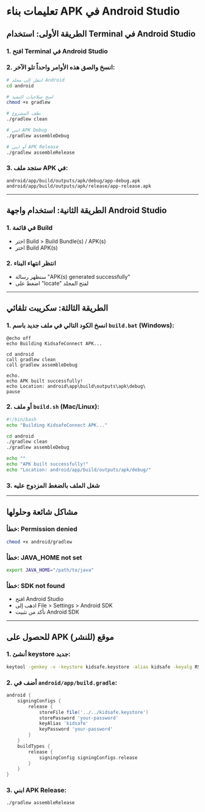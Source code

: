 # تعليمات بناء APK في Android Studio

## الطريقة الأولى: استخدام Terminal في Android Studio

### 1. افتح Terminal في Android Studio

### 2. انسخ والصق هذه الأوامر واحداً تلو الآخر:

```bash
# انتقل إلى مجلد Android
cd android

# امنح صلاحيات التنفيذ
chmod +x gradlew

# نظف المشروع
./gradlew clean

# ابني APK Debug
./gradlew assembleDebug

# أو ابني APK Release
./gradlew assembleRelease
```

### 3. ستجد ملف APK في:
```
android/app/build/outputs/apk/debug/app-debug.apk
android/app/build/outputs/apk/release/app-release.apk
```

---

## الطريقة الثانية: استخدام واجهة Android Studio

### 1. في قائمة Build
- اختر Build > Build Bundle(s) / APK(s)
- اختر Build APK(s)

### 2. انتظر انتهاء البناء
- ستظهر رسالة "APK(s) generated successfully"
- اضغط على "locate" لفتح المجلد

---

## الطريقة الثالثة: سكريبت تلقائي

### 1. انسخ الكود التالي في ملف جديد باسم `build.bat` (Windows):

```batch
@echo off
echo Building KidsafeConnect APK...

cd android
call gradlew clean
call gradlew assembleDebug

echo.
echo APK built successfully!
echo Location: android\app\build\outputs\apk\debug\
pause
```

### 2. أو ملف `build.sh` (Mac/Linux):

```bash
#!/bin/bash
echo "Building KidsafeConnect APK..."

cd android
./gradlew clean
./gradlew assembleDebug

echo ""
echo "APK built successfully!"
echo "Location: android/app/build/outputs/apk/debug/"
```

### 3. شغل الملف بالضغط المزدوج عليه

---

## مشاكل شائعة وحلولها

### خطأ: Permission denied
```bash
chmod +x android/gradlew
```

### خطأ: JAVA_HOME not set
```bash
export JAVA_HOME="/path/to/java"
```

### خطأ: SDK not found
- افتح Android Studio
- اذهب إلى File > Settings > Android SDK
- تأكد من تثبيت Android SDK

---

## للحصول على APK موقع (للنشر)

### 1. أنشئ keystore جديد:
```bash
keytool -genkey -v -keystore kidsafe.keystore -alias kidsafe -keyalg RSA -keysize 2048 -validity 10000
```

### 2. أضف في `android/app/build.gradle`:
```gradle
android {
    signingConfigs {
        release {
            storeFile file('../../kidsafe.keystore')
            storePassword 'your-password'
            keyAlias 'kidsafe'
            keyPassword 'your-password'
        }
    }
    buildTypes {
        release {
            signingConfig signingConfigs.release
        }
    }
}
```

### 3. ابني APK Release:
```bash
./gradlew assembleRelease
```